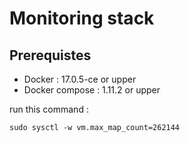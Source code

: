 # Monitoring stack 

## Prerequistes
- Docker : 17.0.5-ce or upper
- Docker compose : 1.11.2 or upper

run this command : 
```
sudo sysctl -w vm.max_map_count=262144
```


